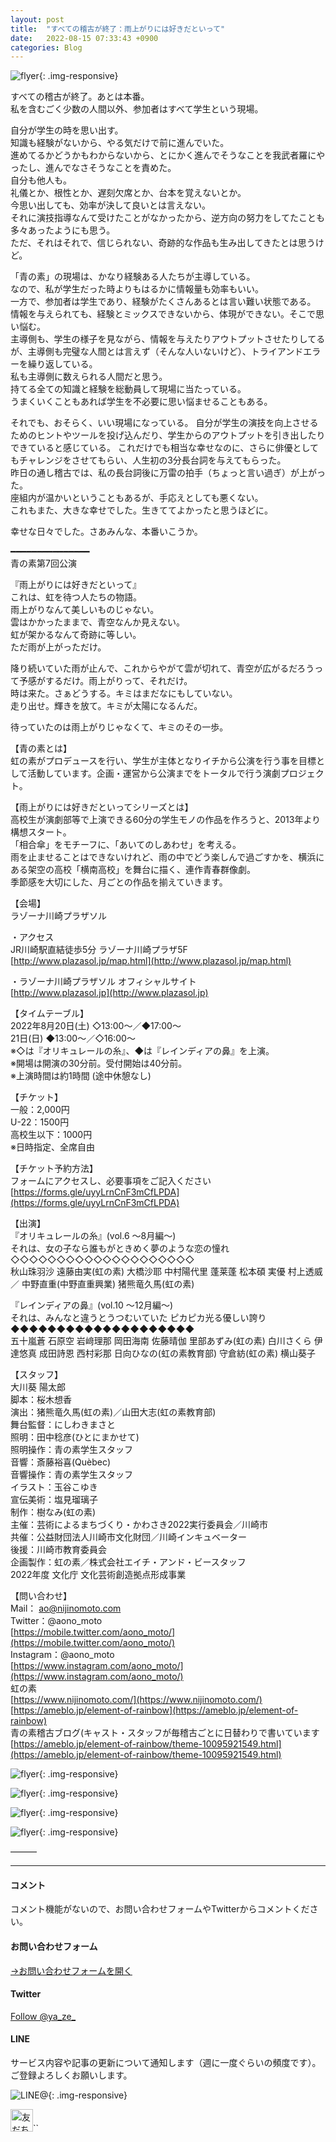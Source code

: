 ```yaml
---
layout: post
title:  "すべての稽古が終了：雨上がりには好きだといって"
date:   2022-08-15 07:33:43 +0900
categories: Blog
---
```


![flyer]({{site.baseurl}}/img/20220815_01.jpg){: .img-responsive}

すべての稽古が終了。あとは本番。  
私を含むごく少数の人間以外、参加者はすべて学生という現場。  

自分が学生の時を思い出す。  
知識も経験がないから、やる気だけで前に進んでいた。  
進めてるかどうかもわからないから、とにかく進んでそうなことを我武者羅にやったし、進んでなさそうなことを責めた。  
自分も他人も。  
礼儀とか、根性とか、遅刻欠席とか、台本を覚えないとか。  
今思い出しても、効率が決して良いとは言えない。  
それに演技指導なんて受けたことがなかったから、逆方向の努力をしてたことも多々あったようにも思う。  
ただ、それはそれで、信じられない、奇跡的な作品も生み出してきたとは思うけど。

「青の素」の現場は、かなり経験ある人たちが主導している。  
なので、私が学生だった時よりもはるかに情報量も効率もいい。  
一方で、参加者は学生であり、経験がたくさんあるとは言い難い状態である。  
情報を与えられても、経験とミックスできないから、体現ができない。そこで思い悩む。  
主導側も、学生の様子を見ながら、情報を与えたりアウトプットさせたりしてるが、主導側も完璧な人間とは言えず（そんな人いないけど）、トライアンドエラーを繰り返している。  
私も主導側に数えられる人間だと思う。  
持てる全ての知識と経験を総動員して現場に当たっている。  
うまくいくこともあれば学生を不必要に思い悩ませることもある。

それでも、おそらく、いい現場になっている。
自分が学生の演技を向上させるためのヒントやツールを投げ込んだり、学生からのアウトプットを引き出したりできていると感じている。
これだけでも相当な幸せなのに、さらに俳優としてもチャレンジをさせてもらい、人生初の3分長台詞を与えてもらった。  
昨日の通し稽古では、私の長台詞後に万雷の拍手（ちょっと言い過ぎ）が上がった。  
座組内が温かいということもあるが、手応えとしても悪くない。  
これもまた、大きな幸せでした。生きててよかったと思うほどに。

幸せな日々でした。さあみんな、本番いこうか。


━━━━━━━━━━━━━━━  
青の素第7回公演  

『雨上がりには好きだといって』  
これは、虹を待つ人たちの物語。  
雨上がりなんて美しいものじゃない。  
雲はかかったままで、青空なんか見えない。  
虹が架かるなんて奇跡に等しい。  
ただ雨が上がっただけ。  

降り続いていた雨が止んで、これからやがて雲が切れて、青空が広がるだろうって予感がするだけ。雨上がりって、それだけ。  
時は来た。さぁどうする。キミはまだなにもしていない。  
走り出せ。輝きを放て。キミが太陽になるんだ。  

待っていたのは雨上がりじゃなくて、キミのその一歩。  
  
【青の素とは】  
虹の素がプロデュースを行い、学生が主体となりイチから公演を行う事を目標として活動しています。企画・運営から公演までをトータルで行う演劇プロジェクト。  

【雨上がりには好きだといってシリーズとは】  
高校生が演劇部等で上演できる60分の学生モノの作品を作ろうと、2013年より構想スタート。  
「相合傘」をモチーフに、「あいてのしあわせ」を考える。  
雨を止ませることはできないけれど、雨の中でどう楽しんで過ごすかを、横浜にある架空の高校「横南高校」を舞台に描く、連作青春群像劇。  
季節感を大切にした、月ごとの作品を揃えていきます。  

【会場】  
ラゾーナ川崎プラザソル  

・アクセス  
JR川崎駅直結徒歩5分 ラゾーナ川崎プラザ5F  
[http://www.plazasol.jp/map.html](http://www.plazasol.jp/map.html)  

・ラゾーナ川崎プラザソル オフィシャルサイト  
[http://www.plazasol.jp](http://www.plazasol.jp)  

【タイムテーブル】  
2022年8月20日(土) ◇13:00～／◆17:00～  
21日(日) ◆13:00～／◇16:00～  
※◇は『オリキュレールの糸』、◆は『レインディアの鼻』を上演。  
※開場は開演の30分前。受付開始は40分前。  
※上演時間は約1時間 (途中休憩なし)  

【チケット】  
一般：2,000円  
U-22：1500円  
高校生以下：1000円  
※日時指定、全席自由  

【チケット予約方法】  
フォームにアクセスし、必要事項をご記入ください  
[https://forms.gle/uyyLrnCnF3mCfLPDA](https://forms.gle/uyyLrnCnF3mCfLPDA)  

【出演】  
『オリキュレールの糸』(vol.6 ～8月編～)  
それは、女の子なら誰もがときめく夢のような恋の憧れ  
◇◇◇◇◇◇◇◇◇◇◇◇◇◇◇◇◇◇◇◇  
秋山珠羽沙 遠藤由実(虹の素) 大橋沙耶 中村陽代里 蓬莱蓬 松本碩 実優 村上透威 ／ 中野直重(中野直重興業) 猪熊竜久馬(虹の素)    

『レインディアの鼻』(vol.10 ～12月編～)  
それは、みんなと違うとうつむいていた ピカピカ光る優しい誇り  
◆◆◆◆◆◆◆◆◆◆◆◆◆◆◆◆◆◆◆◆  
五十嵐蒼 石原空 岩﨑理那 岡田海南 佐藤晴伽 里部あずみ(虹の素) 白川さくら 伊達悠真 成田詩恩 西村彩那 日向ひなの(虹の素教育部) 守倉紡(虹の素) 横山葵子  

【スタッフ】  
大川葵 陽太郎  
脚本：桜木想香  
演出：猪熊竜久馬(虹の素)／山田大志(虹の素教育部)  
舞台監督：にしわきまさと  
照明：田中稔彦(ひとにまかせて)  
照明操作：青の素学生スタッフ  
音響：斎藤裕喜(Quèbec)  
音響操作：青の素学生スタッフ  
イラスト：玉谷こゆき  
宣伝美術：塩見瑠璃子  
制作：樹なみ(虹の素)  
主催：芸術によるまちづくり・かわさき2022実行委員会／川崎市  
共催：公益財団法人川崎市文化財団／川崎インキュベーター  
後援：川崎市教育委員会  
企画製作：虹の素／株式会社エイチ・アンド・ビースタッフ  
2022年度 文化庁 文化芸術創造拠点形成事業  

【問い合わせ】  
Mail： ao@nijinomoto.com  
Twitter：@aono_moto  
[https://mobile.twitter.com/aono_moto/](https://mobile.twitter.com/aono_moto/)  
Instagram：@aono_moto  
[https://www.instagram.com/aono_moto/](https://www.instagram.com/aono_moto/)  
虹の素  
[https://www.nijinomoto.com/](https://www.nijinomoto.com/)  
[https://ameblo.jp/element-of-rainbow](https://ameblo.jp/element-of-rainbow)  
青の素稽古ブログ(キャスト・スタッフが毎稽古ごとに日替わりで書いています  
[https://ameblo.jp/element-of-rainbow/theme-10095921549.html](https://ameblo.jp/element-of-rainbow/theme-10095921549.html)  



![flyer]({{site.baseurl}}/img/20220626_01.png){: .img-responsive}

![flyer]({{site.baseurl}}/img/20220626_02.png){: .img-responsive}

![flyer]({{site.baseurl}}/img/20220626_03.png){: .img-responsive}

![flyer]({{site.baseurl}}/img/20220626_04.png){: .img-responsive}


———



---
#### コメント
コメント機能がないので、お問い合わせフォームやTwitterからコメントください。

#### お問い合わせフォーム
[→お問い合わせフォームを開く]({{site.baseurl}}/docs/contact/)

#### Twitter

<a href="https://twitter.com/ya_ze_?ref_src=twsrc%5Etfw" class="twitter-follow-button" data-show-count="false">Follow @ya_ze_</a><script async src="https://platform.twitter.com/widgets.js" charset="utf-8"></script>


#### LINE

サービス内容や記事の更新について通知します（週に一度ぐらいの頻度です）。
ご登録よろしくお願いします。

![LINE@]({{site.baseurl}}/img/lineat.png){: .img-responsive}

<a href="https://line.me/R/ti/p/%40tqt3140x"><img height="36" border="0" alt="友だち追加" src="https://scdn.line-apps.com/n/line_add_friends/btn/ja.png"></a>``